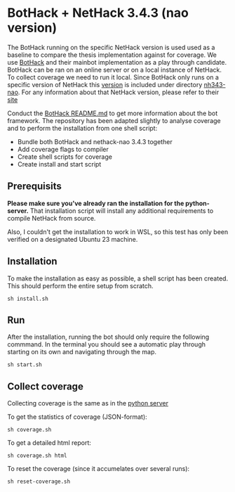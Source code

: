# BotHack + NetHack 3.4.3 (nao version)

The BotHack running on the specific NetHack version is used used as a baseline to compare the thesis implementation against for coverage.
We use [BotHack](https://github.com/krajj7/BotHack/) and their mainbot implementation as a play through candidate.
BotHack can be ran on an online server or on a local instance of NetHack. To collect coverage we need to run it local.
Since BotHack only runs on a specific version of NetHack this [version](http://alt.org/nethack/nh343-nao.git) is included under directory [nh343-nao](./nh343-nao).
For any information about that NetHack version, please refer to their [site](https://alt.org/nethack/naonh.php)

Conduct the [BotHack README.md](./BotHack_README.md) to get more information about the bot framework.
The repository has been adapted slightly to analyse coverage and to perform the installation from one shell script:

* Bundle both BotHack and nethack-nao 3.4.3 together
* Add coverage flags to compiler
* Create shell scripts for coverage
* Create install and start script

## Prerequisits

**Please make sure you've already ran the installation for the python-server.**
That installation script will install any additional requirements to compile NetHack from source.

Also, I couldn't get the installation to work in WSL, so this test has only been verified on a designated Ubuntu 23 machine.

## Installation

To make the installation as easy as possible, a shell script has been created. This should perform the entire setup from scratch.

```commandline
sh install.sh
```

## Run

After the installation, running the bot should only require the following commmand.
In the terminal you should see a automatic play through starting on its own and navigating through the map.

```commandline
sh start.sh
```

## Collect coverage

Collecting coverage is the same as in the [python server](../server-python)

To get the statistics of coverage (JSON-format):

```commandline
sh coverage.sh
```

To get a detailed html report:

```commandline
sh coverage.sh html
```

To reset the coverage (since it accumelates over several runs):

```commandline
sh reset-coverage.sh
```
